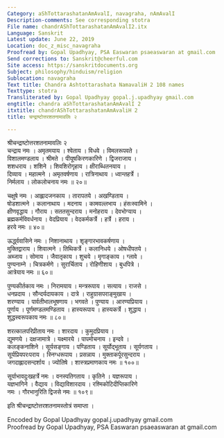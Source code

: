 ```yaml
---
Category: aShTottarashatanAmAvalI, navagraha, nAmAvalI
Description-comments: See corresponding stotra
File name: chandrAShTottarashatanAmAvalI2.itx
Language: Sanskrit
Latest update: June 22, 2019
Location: doc_z_misc_navagraha
Proofread by: Gopal Upadhyay, PSA Easwaran psaeaswaran at gmail.com
Send corrections to: Sanskrit@cheerful.com
Site access: https://sanskritdocuments.org
Subject: philosophy/hinduism/religion
Sublocation: navagraha
Text title: Chandra Ashtottarashata NamavaliH 2 108 names
Texttype: stotra
Transliterated by: Gopal Upadhyay gopal.j.upadhyay gmail.com
engtitle: chandra aShTottarashatanAmAvalI 2
itxtitle: chandrAShTottarashatanAmAvaliH 2
title: चन्द्राष्टोत्तरशतनामावलिः २

---
```

  
 श्रीचन्द्राष्टोत्तरशतनामावलिः २   
चन्द्राय नमः । अमृतमयाय । श्वेताय । विधवे । विमलरूपवते ।  
विशालमण्डलाय । श्रीमते । पीयूषकिरणकारिणे । द्विजराजाय ।  
शशधराय । शशिने । शिवशिरोगृहाय । क्षीराब्धितनयाय ।  
दिव्याय । महात्मने । अमृतवर्षणाय । रात्रिनाथाय । ध्वान्तहर्त्रे ।  
निर्मलाय । लोकलोचनाय नमः ॥ २०॥  
  
चक्षुषे नमः । आह्लादजनकाय । तारापतये । अखण्डिताय ।  
षोडशात्मने । कलानाथाय । मदनाय । कामवल्लभाय । हंसःस्वामिने ।  
क्षीणवृद्धाय । गौराय । सततसुन्दराय । मनोहराय । देवभोग्याय ।  
ब्रह्मकर्मविवर्धनाय । वेदप्रियाय । वेदकर्मकर्त्रे । हर्त्रे । हराय ।  
हरये नमः ॥ ४०॥  
  
ऊर्द्ध्ववासिने नमः । निशानाथाय । शृङ्गारभावकर्षणाय ।  
मुक्तिद्वाराय । शिवात्मने । तिथिकर्त्रे । कलानिधये । ओषधीपतये ।  
अब्जाय । सोमाय । जैवातृकाय । शुचये । मृगाङ्काय । ग्लावे ।  
पुण्यनाम्ने । चित्रकर्मणे । सुरार्चिताय । रोहिणीशाय । बुधपित्रे ।  
आत्रेयाय नमः ॥ ६०॥  
  
पुण्यकीर्तकाय नमः । निरामयाय । मन्त्ररूपाय । सत्याय । राजसे ।  
धनप्रदाय । सौन्दर्यदायकाय । दात्रे । राहुग्रासपराङ्मुखाय ।  
शरण्याय । पार्वतीभालभूषणाय । भगवते । पुण्याय । आरण्यप्रियाय ।  
पूर्णाय । पूर्णमण्डलमण्डिताय । हास्यरूपाय । हास्यकर्त्रे । शुद्धाय ।  
शुद्धस्वरूपकाय नमः ॥ ८०॥  
  
शरत्कालपरिप्रीताय नमः । शारदाय । कुमुदप्रियाय ।  
द्युमणये । दक्षजामात्रे । यक्ष्मारये । पापमोचनाय । इन्दवे ।  
कलङ्कनाशिने । सूर्यसङ्गाय । पण्डिताय । सूर्योद्भूताय । सूर्यगताय ।  
सूर्यप्रियपरःपराय । स्निग्धरूपाय । प्रसन्नाय । मुक्ताकर्पूरसुन्दराय ।  
जगदाह्लादसन्दर्शाय । ज्योतिषे । शास्त्रप्रमाणकाय नमः ॥ १००॥  
  
सूर्याभावदुःखहर्त्रे नमः । वनस्पतिगताय । कृतिने । यज्ञरूपाय ।  
यज्ञभागिने । वैद्याय । विद्याविशारदाय । रश्मिकोटिदीप्तिकारिणे  
नमः । गौरभानुरिति द्विजसे नमः ॥ १०९॥  
  
इति श्रीचन्द्राष्टोत्तरशतनामस्तोत्रं समाप्ता ।  
  
Encoded by Gopal Upadhyay gopal.j.upadhyay gmail.com  
Proofread by Gopal Upadhyay, PSA Easwaran psaeaswaran at gmail.com  
  
